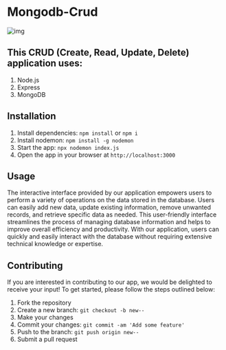 <html>
  <head>
  </head>
  <body>
    <h1>Mongodb-Crud</h1>
    <img src="https://unsplash.com/photos/WiONHd_zYI4" alt="img">
    <h2>This CRUD (Create, Read, Update, Delete) application uses:</h2> 
    <ol>
    <li>Node.js</li>
    <li>Express</li>
    <li>MongoDB</li>
    </ol>
    <h2>Installation</h2>
    <ol>
      <li>Install dependencies: <code>npm install</code> or <code>npm i</code></li>
      <li>Install nodemon: <code>npm install -g nodemon</code></li>
      <li>Start the app: <code>npx nodemon index.js</code></li>
      <li>Open the app in your browser at <code>http://localhost:3000</code></li>
    </ol>
    <h2>Usage</h2>
    <p>The interactive interface provided by our application empowers users to perform a variety of operations on the data stored in the database. Users can easily add new data, update existing information, remove unwanted records, and retrieve specific data as needed. This user-friendly interface streamlines the process of managing database information and helps to improve overall efficiency and productivity. With our application, users can quickly and easily interact with the database without requiring extensive technical knowledge or expertise.</p>
    <h2>Contributing</h2>
    <p>If you are interested in contributing to our app, we would be delighted to receive your input! To get started, please follow the steps outlined below:</p>
    <ol>
      <li>Fork the repository</li>
      <li>Create a new branch: <code>git checkout -b new-<yourname>-<feature></code></li>
      <li>Make your changes</li>
      <li>Commit your changes: <code>git commit -am 'Add some feature'</code></li>
      <li>Push to the branch: <code>git push origin new-<yourname>-<feature></code></li>
      <li>Submit a pull request</li>
    </ol>

  </body>
</html>
